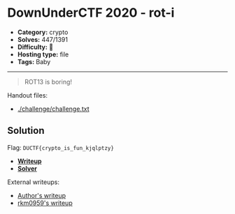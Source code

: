 # DownUnderCTF 2020 - rot-i

- **Category:** crypto
- **Solves:** 447/1391
- **Difficulty:** 👶
- **Hosting type:** file
- **Tags:** Baby

---

> ROT13 is boring!


Handout files:

- [./challenge/challenge.txt](./challenge/challenge.txt)

## Solution

Flag: `DUCTF{crypto_is_fun_kjqlptzy}`

- [**Writeup**](./exploit/writeup.md)
- [**Solver**](./exploit/exploit.py)

External writeups:

- [Author&#39;s writeup](https://jsur.in/posts/2020-09-20-downunderctf-2020-writeups#rot-i)
- [rkm0959&#39;s writeup](https://rkm0959.tistory.com/162)


